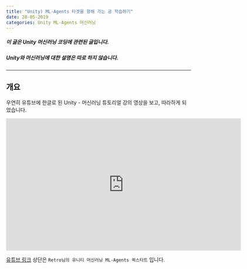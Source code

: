```yaml
---
title: "Unity) ML-Agents 타겟을 향해 가는 공 학습하기"
date: 28-05-2019
categories: Unity ML-Agents 머신러닝
---
```


##### 이 글은 Unity 머신러닝 코딩에 관련된 글입니다.
##### Unity와 머신러닝에 대한 설명은 따로 하지 않습니다.

---
## 개요
우연히 유튜브에 한글로 된 Unity - 머신러닝 튜토리얼 강의 영상을 보고, 따라하게 되었습니다.

<iframe width="640" height="360" src="https://www.youtube.com/watch?v=twcmguIedhY"  
 frameborder="0" allow="autoplay; encrypted-media" allowfullscreen></iframe>

[유튜브 링크](https://www.youtube.com/watch?v=twcmguIedhY&list=PLctzObGsrjfwYHL1obWlVdPRbpubkuKWp)
상단은 `Retro님의 유니티 머신러닝 ML-Agents 퀵스타트` 입니다.
